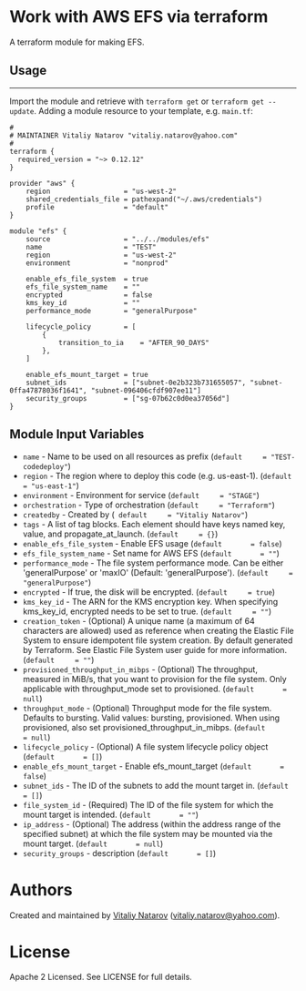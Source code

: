 # Work with AWS EFS via terraform

A terraform module for making EFS.

## Usage
--------

Import the module and retrieve with ```terraform get``` or ```terraform get --update```. Adding a module resource to your template, e.g. `main.tf`:

```
#
# MAINTAINER Vitaliy Natarov "vitaliy.natarov@yahoo.com"
#
terraform {
  required_version = "~> 0.12.12"
}

provider "aws" {
    region                  = "us-west-2"
    shared_credentials_file = pathexpand("~/.aws/credentials")
    profile                 = "default"
}

module "efs" {
    source                  = "../../modules/efs"
    name                    = "TEST"
    region                  = "us-west-2"
    environment             = "nonprod"

    enable_efs_file_system  = true
    efs_file_system_name    = ""
    encrypted               = false
    kms_key_id              = ""
    performance_mode        = "generalPurpose"

    lifecycle_policy        = [
        {
            transition_to_ia    = "AFTER_90_DAYS"
        },
    ]
    
    enable_efs_mount_target = true
    subnet_ids              = ["subnet-0e2b323b731655057", "subnet-0ffa47878036f1641", "subnet-096406cfdf907ee11"]
    security_groups         = ["sg-07b62c0d0ea37056d"]
}
```

Module Input Variables
----------------------
- `name` - Name to be used on all resources as prefix (`default     = "TEST-codedeploy"`)
- `region` - The region where to deploy this code (e.g. us-east-1). (`default     = "us-east-1"`)
- `environment` - Environment for service (`default     = "STAGE"`)
- `orchestration` - Type of orchestration (`default     = "Terraform"`)
- `createdby` - Created by (` default     = "Vitaliy Natarov"`)
- `tags` - A list of tag blocks. Each element should have keys named key, value, and propagate_at_launch. (`default     = {}`)
- `enable_efs_file_system` - Enable EFS usage (`default       = false`)
- `efs_file_system_name` - Set name for AWS EFS (`default       = ""`)
- `performance_mode` - The file system performance mode. Can be either 'generalPurpose' or 'maxIO' (Default: 'generalPurpose'). (`default     = "generalPurpose"`)
- `encrypted` - If true, the disk will be encrypted. (`default     = true`)
- `kms_key_id` - The ARN for the KMS encryption key. When specifying kms_key_id, encrypted needs to be set to true. (`default     = ""`)
- `creation_token` - (Optional) A unique name (a maximum of 64 characters are allowed) used as reference when creating the Elastic File System to ensure idempotent file system creation. By default generated by Terraform. See Elastic File System user guide for more information. (`default     = ""`)
- `provisioned_throughput_in_mibps` - (Optional) The throughput, measured in MiB/s, that you want to provision for the file system. Only applicable with throughput_mode set to provisioned. (`default       = null`)
- `throughput_mode` - (Optional) Throughput mode for the file system. Defaults to bursting. Valid values: bursting, provisioned. When using provisioned, also set provisioned_throughput_in_mibps. (`default       = null`)
- `lifecycle_policy` - (Optional) A file system lifecycle policy object (`default       = []`)
- `enable_efs_mount_target` - Enable efs_mount_target (`default       = false`)
- `subnet_ids` - The ID of the subnets to add the mount target in. (`default     = []`)
- `file_system_id` - (Required) The ID of the file system for which the mount target is intended. (`default       = ""`)
- `ip_address` - (Optional) The address (within the address range of the specified subnet) at which the file system may be mounted via the mount target. (`default       = null`)
- `security_groups` - description (`default       = []`)

Authors
=======

Created and maintained by [Vitaliy Natarov](https://github.com/SebastianUA)
(vitaliy.natarov@yahoo.com).

License
=======

Apache 2 Licensed. See LICENSE for full details.
